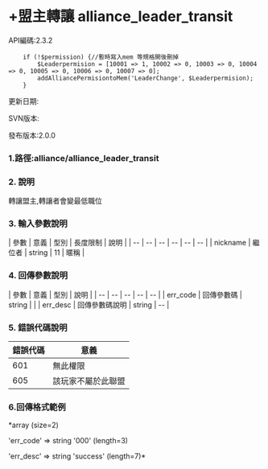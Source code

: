 # +盟主轉讓 alliance_leader_transit



API編碼:2.3.2

```
    if (!$permission) {//暫時寫入mem 等規格開後刪掉
        $Leaderpermision = [10001 => 1, 10002 => 0, 10003 => 0, 10004 => 0, 10005 => 0, 10006 => 0, 10007 => 0];
        addAlliancePermisiontoMem('LeaderChange', $Leaderpermision);
    }

```



更新日期:

> 

SVN版本:

> 

發布版本:2.0.0
### 1.路徑:alliance/alliance_leader_transit

### 2. 說明

轉讓盟主,轉讓者會變最低職位
### 3. 輸入參數說明


| 參數 | 意義 | 型別 | 長度限制 | 說明 |
| -- | -- | -- | -- | -- | -- |
| nickname | 繼位者 | string | 11 | 暱稱 |

### 4. 回傳參數說明
| 參數 | 意義 | 型別 | 說明 |
| -- | -- | -- | -- | -- |
| err_code | 回傳參數碼 | string |  |
| err_desc | 回傳參數碼說明 | string | -- |


### 5. 錯誤代碼說明
|錯誤代碼|意義|
|--|--|
|601|無此權限|
|605|該玩家不屬於此聯盟|

### 6.回傳格式範例

*array (size=2)
> 


  'err_code' => string '000' (length=3)
> 


  'err_desc' => string 'success' (length=7)*



